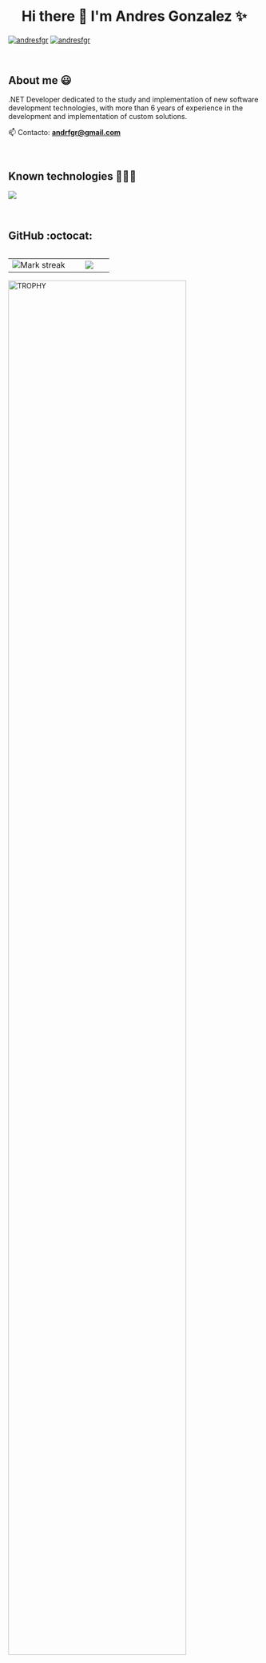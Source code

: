 <h1 align="center">Hi there 👋 I'm Andres Gonzalez ✨ </h1> 

<p align="left">
  <a href="https://linkedin.com/in/afgonzalezr1993" target="blank"><img align="center" src="https://img.shields.io/badge/LinkedIn-0077B5?style=for-the-badge&logo=linkedin&logoColor=white" alt="andresfgr"/></a>
  <a href = "mailto:andrfgr@gmail.com" target="blank"><img align="center" src="https://img.shields.io/badge/Gmail-D14836?style=for-the-badge&logo=gmail&logoColor=white" alt="andresfgr"  /></a>
  </p>
<br>
<h2>About me 😃</h2>
<!--Intro start-->

<p align="left">
.NET Developer dedicated to the study and implementation of new software development technologies, with more than 6 years of experience in the development and implementation of custom solutions.

📫 Contacto: **andrfgr@gmail.com**
<!--Intro end-->
  </p>
<br>

<h2 >Known technologies 👨🏻‍💻</h2>
<!--tech stack icons-->
<p align="left">
  <a href="https://skillicons.dev">
    <img src="https://skillicons.dev/icons?i=cs,dotnet,azure,rabbitmq,html,css,js,jquery,react,nodejs,nextjs,prisma,npm,pnpm,yarn,mysql,postgres,sqlite,git,github,docker,tailwind,bootstrap,materialui,postman,vscode,bash,java&perline=12" />
  </a>
</p>
<br>


<h2>GitHub :octocat:</h2>
<!--- stats & Trophy (start) -->
<p align="center">
  <!--- stats (start) -->
<table align="left">
<tr border="none">
<td width="60%" align="center">

<!--  <img  align="center"  src="https://github-readme-stats.vercel.app/api?username=andresfgr&theme=dark&show_icons=true&count_private=true" />
  <br></br> -->
  <img  title="🔥 Get streak stats for your profile at git.io/streak-stats" alt="Mark streak" src="https://github-readme-streak-stats.herokuapp.com/?user=andresfgr&theme=dark&hide_border=false" /> 
</td>

<td width="40%" align="center">

  <img  align="center"  src="https://github-readme-stats.anuraghazra1.vercel.app/api/top-langs/?username=andresfgr&theme=dark&hide_border=false&no-bg=true&no-frame=true&langs_count=10"/>

  </td>
</tr>
</table>
<!--- stats (end) -->

<!--- trophy (start) -->
<div align=left>
  <a href="https://github.com/ryo-ma/github-profile-trophy" title="Go to Source">
      <img align="center" width=84% src="https://github-profile-trophy.vercel.app/?username=andresfgr&theme=radical&row=1&column=7&margin-h=15&margin-w=5&no-bg=true" alt="TROPHY" />
    </a>
</div>
<!--- trophy (start) -->


</p>        
<!--- stats (end) -->
